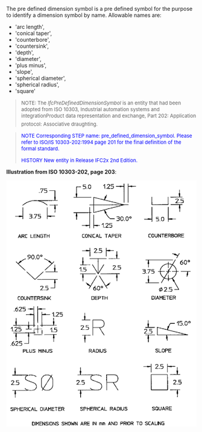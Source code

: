 The pre defined dimension symbol is a pre defined symbol for the purpose to identify a dimension symbol by name. Allowable names are:

* 'arc length',
* 'conical taper',
* 'counterbore', 
*  'countersink',
* 'depth',
* 'diameter',
* 'plus minus', 
*  'slope',
* 'spherical diameter',
* 'spherical radius',
* 'square'

> <font size="-1">NOTE: The <i>IfcPreDefinedDimensionSymbol</i> is an
		  entity that had been adopted from ISO 10303, Industrial automation systems and
		  integration&#151;Product data representation and exchange, Part 202:
		  Application protocol: Associative draughting.</font>
>

> <font color="#0000FF" size="-1"> NOTE Corresponding STEP name:
		  pre_defined_dimension_symbol. Please refer to ISO/IS 10303-202:1994 page 201
		  for the final definition of the formal standard. </font>
> 
> <font size="-1"><font color="#0000FF">HISTORY New entity in Release
		  IFC2x 2nd Edition.</font> </font>
>

**Illustration from ISO 10303-202, page 203**:

![dimension symbol](figures/IfcPreDefinedDimensionSymbol.gif)